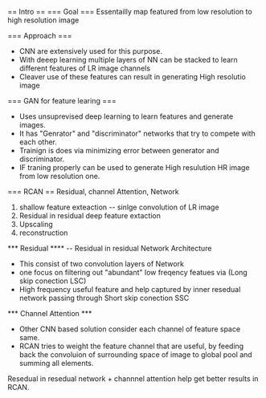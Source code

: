 == Intro ==
=== Goal === 
Essentailly map featured from low resolution to high resolution image

=== Approach ===
* CNN are extensively used for  this purpose.
* With deeep learning multiple layers of NN can be stacked to learn different features of LR image channels
* Cleaver use of these features can result in generating High resolutio image

=== GAN for feature learing ===
* Uses unsuprevised deep learning to learn features and generate images.
* It has "Genrator" and "discriminator" networks that try to compete with each other.
* Trainign is does via minimizing error between generator and discriminator.
* IF traning properly can be used to generate High resulution HR image from low resolution one.

=== RCAN ==
Residual,  channel Attention,  Network
1. shallow feature exteaction
    --  sinlge convolution of LR image
2. Residual in residual deep feature extaction
3. Upscaling
4. reconstruction

*** Residual **** 
-- Residual in residual Network Architecture
* This consist of two convolution layers of Network
* one focus on filtering out "abundant" low freqency featues via (Long skip conection LSC)
* High frequency useful feature and help captured by inner resedual network passing through Short skip conection SSC

*** Channel Attention ***
* Other CNN based solution consider each channel of feature space same.
* RCAN tries to weight the feature channel that are useful, by feeding back the convoluion of surrounding space of image to global pool and summing all elements.

Resedual in resedual network + channnel attention help get better results in RCAN.
